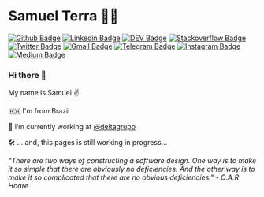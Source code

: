 # Samuel Terra :man_technologist:

[![Github Badge](https://img.shields.io/badge/-Github-000?style=flat-square&logo=Github&logoColor=white&link=https://github.com/samuelterra22)](https://github.com/samuelterra22)
[![Linkedin Badge](https://img.shields.io/badge/-LinkedIn-blue?style=flat-square&logo=Linkedin&logoColor=white&link=https://www.linkedin.com/in/samuelterra22/)](https://www.linkedin.com/in/samuelterra22/)
[![DEV Badge](https://img.shields.io/badge/-DEV.to-000?style=flat-square&logo=dev.to&logoColor=white&link=https://dev.to/samuelterra22)](https://dev.to/samuelterra22)
[![Stackoverflow Badge](https://img.shields.io/badge/-Stackoverflow-4CA143?style=flat-square&logo=Stackoverflow&logoColor=white&link=https://stackoverflow.com/users/9738556/samuel)](https://stackoverflow.com/users/9738556/samuel)
[![Twitter Badge](https://img.shields.io/badge/-Twitter-1ca0f1?style=flat-square&labelColor=1ca0f1&logo=twitter&logoColor=white&link=https://twitter.com/samuelterra22)](https://twitter.com/samuelterra22)
[![Gmail Badge](https://img.shields.io/badge/-Gmail-c14438?style=flat-square&logo=Gmail&logoColor=white&link=mailto:samuelterra22@gmail.com)](mailto:samuelterra22@gmail.com)
[![Telegram Badge](https://img.shields.io/badge/-Telegram-1ca0f1?style=flat-square&labelColor=1ca0f1&logo=telegram&logoColor=white&link=https://t.me/samuelterra22)](https://t.me/samuelterra22)
[![Instagram Badge](https://img.shields.io/badge/-Instagram-C13584?style=flat-square&labelColor=C13584&logo=instagram&logoColor=white&link=https://www.instagram.com/samuelterra22/)](https://www.instagram.com/samuelterra22/)
[![Medium Badge](https://img.shields.io/badge/-Medium-808080?style=flat-square&labelColor=808080&logo=medium&logoColor=white&link=https://medium.com/@samuelterra22)](https://medium.com/@samuelterra22)

### Hi there 👋

My name is Samuel ✌️

:brazil: I'm from Brazil

:rocket: I’m currently working at [@deltagrupo](https://www.linkedin.com/company/delta-assist/)
<!--
- 🌱 I’m currently learning ...
- 👯 I’m looking to collaborate on ...
- 🤔 I’m looking for help with ...
- 💬 Ask me about ...
- 📫 How to reach me: ...
- 😄 Pronouns: ...
- ⚡ Fun fact: ...
-->

🛠 ... and, this pages is still working in progress...



_"There are two ways of constructing a software design. One way is to make it so simple that there are obviously no deficiencies. And the other way is to make it so complicated that there are no obvious deficiencies." - C.A.R Hoare_
